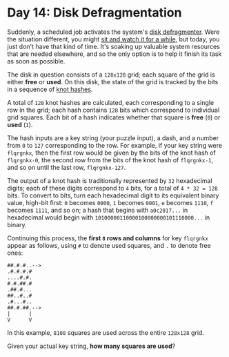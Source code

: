 # Day 14: Disk Defragmentation
Suddenly, a scheduled job activates the system's [disk defragmenter](https://en.wikipedia.org/wiki/Defragmentation). 
Were the situation different, you might [sit and watch it for a while](https://www.youtube.com/watch?v=kPv1gQ5Rs8A&t=37), 
but today, you just don't have that kind of time. It's soaking up valuable system resources that are needed elsewhere, 
and so the only option is to help it finish its task as soon as possible.

The disk in question consists of a `128x128` grid; each square of the grid is either **free** or **used**. On this disk, 
the state of the grid is tracked by the bits in a sequence of [knot hashes](https://adventofcode.com/2017/day/10).

A total of `128` knot hashes are calculated, each corresponding to a single row in the grid; each hash contains `128` 
bits which correspond to individual grid squares. Each bit of a hash indicates whether that square is **free** (`0`) or 
**used** (`1`).

The hash inputs are a key string (your puzzle input), a dash, and a number from `0` to `127` corresponding to the row. 
For example, if your key string were `flqrgnkx`, then the first row would be given by the bits of the knot hash of 
`flqrgnkx-0`, the second row from the bits of the knot hash of `flqrgnkx-1`, and so on until the last row, 
`flqrgnkx-127`.

The output of a knot hash is traditionally represented by `32` hexadecimal digits; each of these digits correspond to 
`4` bits, for a total of `4 * 32 = 128` bits. To convert to bits, turn each hexadecimal digit to its equivalent binary 
value, high-bit first: `0` becomes `0000`, `1` becomes `0001`, `e` becomes `1110`, `f` becomes `1111`, and so on; a hash 
that begins with `a0c2017...` in hexadecimal would begin with `10100000110000100000000101110000...` in binary.

Continuing this process, the **first `8` rows and columns** for key `flqrgnkx` appear as follows, using `#` to denote 
used squares, and `.` to denote free ones:
```
##.#.#..-->
.#.#.#.#   
....#.#.   
#.#.##.#   
.##.#...   
##..#..#   
.#...#..   
##.#.##.-->
|      |   
V      V
```   
In this example, `8108` squares are used across the entire `128x128` grid.

Given your actual key string, **how many squares are used**?
